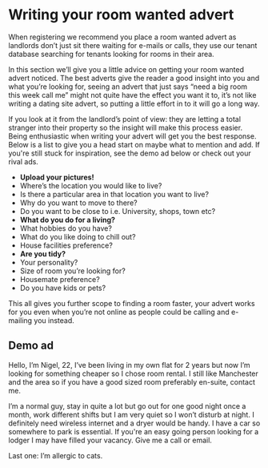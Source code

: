 Writing your room wanted advert
===============================
When registering we recommend you place a room wanted advert as landlords don’t just sit there waiting for e-mails or calls, they use our tenant database searching for tenants looking for rooms in their area.


In this section we’ll give you a little advice on getting your room wanted advert noticed. The best adverts give the reader a good insight into you and what you’re looking for, seeing an advert that just says “need a big room this week call me” might not quite have the effect you want it to, it’s not like writing a dating site advert, so putting a little effort in to it will go a long way.


If you look at it from the landlord’s point of view: they are letting a total stranger into their property so the insight will make this process easier. Being enthusiastic when writing your advert will get you the best response. Below is a list to give you a head start on maybe what to mention and add. If you're still stuck for inspiration, see the demo ad below or check out your rival ads.


* **Upload your pictures!**
* Where’s the location you would like to live?
* Is there a particular area in that location you want to live?
* Why do you want to move to there?
* Do you want to be close to i.e. University, shops, town etc?
* **What do you do for a living?**
* What hobbies do you have?
* What do you like doing to chill out?
* House facilities preference?
* **Are you tidy?**
* Your personality?
* Size of room you’re looking for?
* Housemate preference?
* Do you have kids or pets?


This all gives you further scope to finding a room faster, your advert works for you even when you’re not online as people could be calling and e-mailing you instead.


Demo ad
-------


Hello, I’m Nigel, 22, I’ve been living in my own flat for 2 years but now I’m looking for something cheaper so I chose room rental. I still like Manchester and the area so if you have a good sized room preferably en-suite, contact me.


I’m a normal guy, stay in quite a lot but go out for one good night once a month, work different shifts but I am very quiet so I won’t disturb at night. I definitely need wireless internet and a dryer would be handy. I have a car so somewhere to park is essential. If you're an easy going person looking for a lodger I may have filled your vacancy. Give me a call or email.  

Last one: I’m allergic to cats.


